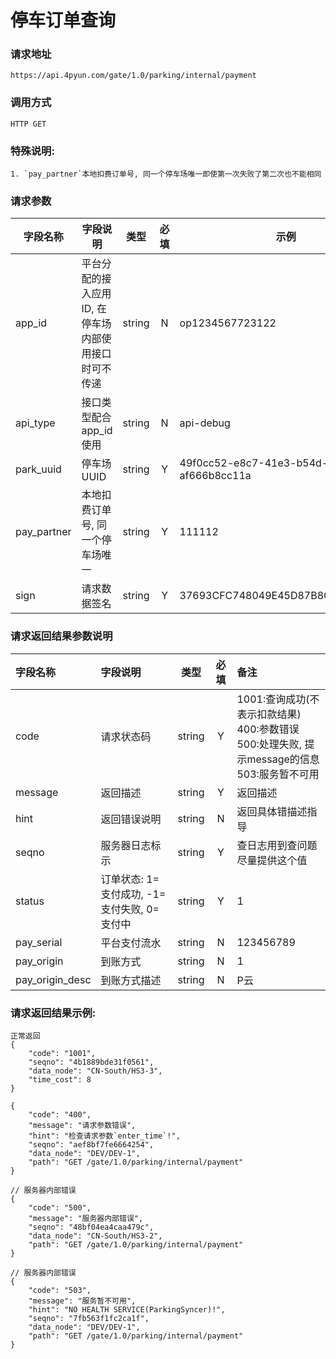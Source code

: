 # 停车订单查询

### 请求地址

    https://api.4pyun.com/gate/1.0/parking/internal/payment

### 调用方式

    HTTP GET

### 特殊说明:

    1. `pay_partner`本地扣费订单号, 同一个停车场唯一即使第一次失败了第二次也不能相同

### 请求参数

| 字段名称       | 字段说明                                             | 类型   | 必填 | 示例                                 |
| -------------- | ---------------------------------------------------- | ------ | :--: | ------------------------------------ |
| app_id         | 平台分配的接入应用ID, 在停车场内部使用接口时可不传递 | string |  N   | op1234567723122                      |
| api_type       | 接口类型配合app_id使用                               | string |  N   | api-debug                            |
| park_uuid      | 停车场UUID                                           | string |  Y   | 49f0cc52-e8c7-41e3-b54d-af666b8cc11a |
| pay_partner | 本地扣费订单号, 同一个停车场唯一              | string |  Y   | 111112                               |
| sign           | 请求数据签名                                         | string |  Y   | 37693CFC748049E45D87B8C7D8B9AACD     |

### 请求返回结果参数说明

| 字段名称        | 字段说明       |  类型  | 必填 | 备注                                                         |
| :-------------- | :------------- | :----: | :--: | :----------------------------------------------------------- |
| code            | 请求状态码     | string |  Y   | 1001:查询成功(不表示扣款结果)<br>400:参数错误<br>500:处理失败, 提示message的信息<br>503:服务暂不可用 |
| message         | 返回描述       | string |  Y   | 返回描述                                                     |
| hint            | 返回错误说明   | string |  N   | 返回具体错描述指导                                           |
| seqno           | 服务器日志标示 | string |  Y   | 查日志用到查问题尽量提供这个值                               |
| status          | 订单状态: 1=支付成功, -1=支付失败, 0=支付中  | string |  Y   | 1       |
| pay_serial      | 平台支付流水   | string |  N   | 123456789                                                    |
| pay_origin      | 到账方式       | string |  N   | 1                                                            |
| pay_origin_desc | 到账方式描述   | string |  N   | P云                                                          |


### 请求返回结果示例:


```
正常返回
{
    "code": "1001",
    "seqno": "4b1889bde31f0561",
    "data_node": "CN-South/HS3-3",
    "time_cost": 8
}
```

```
{
    "code": "400",
    "message": "请求参数错误",
    "hint": "检查请求参数`enter_time`!",
    "seqno": "aef8bf7fe6664254",
    "data_node": "DEV/DEV-1",
    "path": "GET /gate/1.0/parking/internal/payment"
}
```

```
// 服务器内部错误
{
    "code": "500",
    "message": "服务器内部错误",
    "seqno": "48bf04ea4caa479c",
    "data_node": "CN-South/HS3-2",
    "path": "GET /gate/1.0/parking/internal/payment"
}
```

```
// 服务器内部错误
{
    "code": "503",
    "message": "服务暂不可用",
    "hint": "NO HEALTH SERVICE(ParkingSyncer)!",
    "seqno": "7fb563f1fc2ca1f",
    "data_node": "DEV/DEV-1",
    "path": "GET /gate/1.0/parking/internal/payment"
}
```
